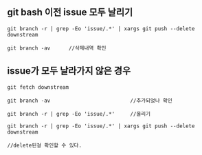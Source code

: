 ## git bash 이전 issue 모두 날리기
  
```git branch -r | grep -Eo 'issue/.*' | xargs git push --delete downstream```

```git branch -av      //삭제내역 확인```
  
## issue가 모두 날라가지 않은 경우 
```
git fetch downstream

git branch -av                          //추가되었나 확인

git branch -r | grep -Eo 'issue/.*'     //올리기

git branch -r | grep -Eo 'issue/.*' | xargs git push --delete downstream    

//delete된걸 확인할 수 있다.
```

